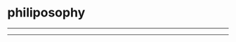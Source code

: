 # philiposophy

--------------------------------------------------------------------------



--------------------------------------------------------------------------
